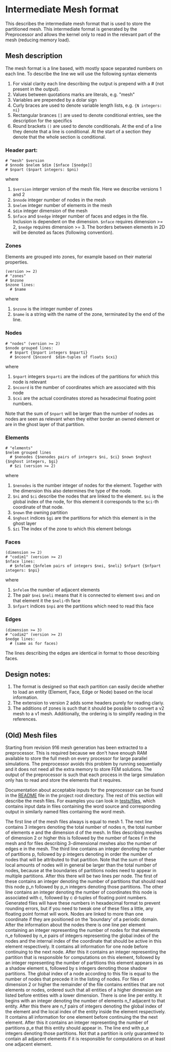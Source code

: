 # Intermediate Mesh format

This describes the intermediate mesh format that is used to store the partitioned mesh. This intermediate format is generated by the Preprocessor and allows the kernel only to read in the relevant part of the mesh (reducing memory load).

## Mesh description

The mesh format is a line based, with mostly space separated numbers on each line. To describe the line we will use the following syntax elements
 1. For visial clarity each line describing the output is prepend with a # (not present in the output).
 2. Values between quotations marks are literals, e.g. "mesh"
 3. Variables are prepended by a dolar sign
 4. Curly braces are used to denote variable length lists, e.g. `{N integers: ni}`
 5. Rectangular brances `[]` are used to denote conditional entries, see the description for the specifics
 6. Round brackets `()` are used to denote conditionals. At the end of a line they denote that a line is conditional. At the start of a section they denote that the whole section is conditional.



### Header part:
```
# "mesh" $version
# $nnode $nelem $dim [$nface [$nedge]]
# $npart ($npart integers: $pni)
```
where

 1. `$version` interger version of the mesh file. Here we describe versions 1 and 2
 2. `$nnode` integer number of nodes in the mesh
 3. `$nelem` integer number of elements in the mesh
 4. `$dim` integer dimension of the mesh
 5. `$nface` and `$nedge` integer number of faces and edges in the file. Inclusion is dependent on the dimension. `$nface` requires dimension >= 2, `$nedge` requires dimension >= 3. The borders between elements in 2D will be denoted as faces (following convention).

### Zones
Elements are grouped into zones, for example based on their material properties.
```
(version >= 2)
# "zones"
# $nzone
$nzone lines:
  # $name
```
where

 1. `$nzone` is the integer number of zones
 2. `$name` is a string with the name of the zone, terminated by the end of the line.


### Nodes
```
# "nodes" (version >= 2)
$nnode grouped lines:
  # $npart {$npart integers $nparti}
  # $ncoord {$ncoord  $dim-tuples of floats $cxi}
```
where

 1. `$npart` integers `$nparti` are the indices of the partitions for which this node is relevant
 2. `$ncoord` is the number of coordinates which are associated with this node
 3. `$cxi` are the actual coordinates stored as hexadecimal floating point numbers.

Note that the sum of `$npart` will be larger than the number of nodes as nodes are seen as relevant when they either border an owned element or are in the ghost layer of that partition.

### Elements
```
# "elements"
$nelem grouped lines
  # $nenodes {$nenodes pairs of integers $ni, $ci} $nown $nghost {$nghost integers, $gi}
  # $zi (version >= 2)
```
where

 1. `$nenodes` is the number integer of nodes for the element. Together with the dimension this also determines the type of the node.
 2. `$ni` and `$ci` describe the nodes that are linked to the element. `$ni` is the global index of the node, for this element it corresponds to the `$ci`-th coordinate of that node.
 3. `$nown` the owning partition
 4. `$nghost` indices `$gi` are the partitions for which this element is in the ghost layer
 5. `$zi` The index of the zone to which this element belongs

### Faces
```
(dimension >= 2)
# "codim1" (version >= 2)
$nface lines:
  # $nfelem {$nfelem pairs of integers $nei, $neli} $nfpart {$nfpart integers: $npi}
```
where
 1. `$nfelem` the number of adjacent elements
 2. The pair `$nei` `$neli` means that it is connected to element `$nei` and on that element it the `$neli`-th face
 3. `$nfpart` indices `$npi` are the partitions which need to read this face 

### Edges
```
(dimension >= 3)
# "codim2" (version >= 2)
$nedge lines:
  # (same as for faces)
```
The lines describing the edges are identical in format to those describing faces.

## Design notes:

1. The format is designed so that each partition can easily decide whether to load an entity (Element, Face, Edge or Node) based on the local information.
2. The extension to version 2 adds some headers purely for reading clariy.
3. The additions of zones is such that it should be possible to convert a v2 mesh to a v1 mesh. Additionally, the ordering is to simplify reading in the references.


## (Old) Mesh files

Starting from revision 916 mesh generation has been extracted to a preprocessor. This is required because we don't have enough RAM available to store the full mesh on every processor for large parallel simulations. The preprocessor avoids this problem by running sequentially and it does not need all the extra memory to store FEM solutions. The output of the preprocessor is such that each process in the large simulation only has to read and store the elements that it requires. 

Documentation about acceptable inputs for the preprocessor can be found in the [README](https://github.com/hpgem/hpgem/blob/master/README.md) file in the project root directory. The rest of this section will describe the mesh files. For examples you can look in [tests/files](https://github.com/hpgem/hpgem/tree/master/tests/files), which contains input data in files containing the word source and corresponding output in similarly named files containing the word mesh.

The first line of the mesh files always is equal to mesh 1. The next line contains 3 integers denoting the total number of nodes n, the total number of elements e and the dimension d of the mesh. 
In files describing meshes of dimension 2 or higher this is followed by the number of faces f in the mesh and for files describing 3-dimensional meshes also the number of edges e in the mesh.
The third line contains an integer denoting the number of partitions p, followed by p integers denoting in order the number of nodes that will be attributed to that partition. Note that the sum of these local amounts of nodes will in general be larger than the total number of nodes, because at the boundaries of partitions nodes need to appear in multiple partitions. 
After this there will be two lines per node. The first of these contains an integer denoting the number of partitions that should read this node p_n followed by p_n integers denoting those partitions. The other line contains an integer denoting the number of coordinates this node is associated with c, followed by c d-tuples of floating point numbers. Generated files will have these numbers in hexadecimal format to prevent rounding errors, but if you need to tweak one of these files a little, any floating point format will work. Nodes are linked to more than one coordinate if they are positioned on the 'boundary' of a periodic domain.
After the information about the nodes there is one line per element containing an integer representing the number of nodes for that elements n_e followed by n_e pairs of integers representing the global index of the nodes and the internal index of the coordinate that should be active in this element respectively. It contains all information for one node before continuing to the next node. After this it contains an integer representing the partition that is responsible for computations on this element, followed by an integer representing the number of partitions this element appears in as a shadow element s, followed by s integers denoting those shadow partitions. The global index of a node according to this file is equal to the number of nodes that precede it in the listing of nodes.
For files of dimension 2 or higher the remainder of the file contains entities that are not elements or nodes, ordered such that all entities of a higher dimension are listed before entities with a lower dimension. There is one line per entity. It begins with an integer denoting the number of elements n_f adjacent to that entity. After this there are n_f pairs of integers denoting the global index of the element and the local index of the entity inside the element respectively. It contains all information for one element before continuing the the next element. After this it contains an integer representing the number of partitions p_e that this entity should appear in. The line end with p_e integers denoting those partitions. Not that a partition is only guaranteed to contain all adjacent elements if it is responsible for computations on at least one adjacent element.
